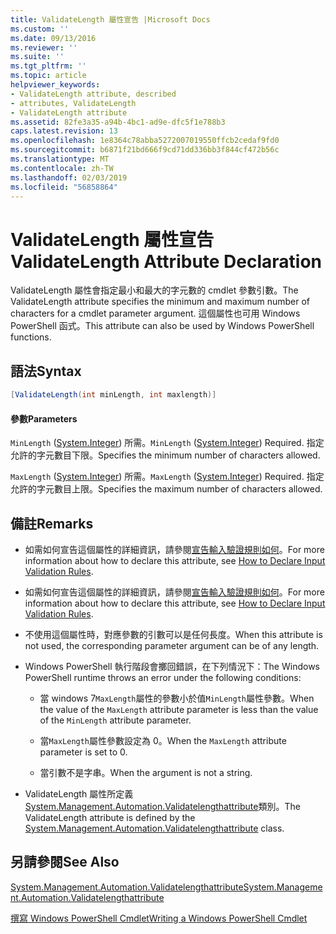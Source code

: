 ```yaml
---
title: ValidateLength 屬性宣告 |Microsoft Docs
ms.custom: ''
ms.date: 09/13/2016
ms.reviewer: ''
ms.suite: ''
ms.tgt_pltfrm: ''
ms.topic: article
helpviewer_keywords:
- ValidateLength attribute, described
- attributes, ValidateLength
- ValidateLength attribute
ms.assetid: 82fe3a35-a94b-4bc1-ad9e-dfc5f1e788b3
caps.latest.revision: 13
ms.openlocfilehash: 1e8364c78abba5272007019550ffcb2cedaf9fd0
ms.sourcegitcommit: b6871f21bd666f9cd71dd336bb3f844cf472b56c
ms.translationtype: MT
ms.contentlocale: zh-TW
ms.lasthandoff: 02/03/2019
ms.locfileid: "56858864"
---
```

# <a name="validatelength-attribute-declaration"></a><span data-ttu-id="22eed-102">ValidateLength 屬性宣告</span><span class="sxs-lookup"><span data-stu-id="22eed-102">ValidateLength Attribute Declaration</span></span>

<span data-ttu-id="22eed-103">ValidateLength 屬性會指定最小和最大的字元數的 cmdlet 參數引數。</span><span class="sxs-lookup"><span data-stu-id="22eed-103">The ValidateLength attribute specifies the minimum and maximum number of characters for a cmdlet parameter argument.</span></span> <span data-ttu-id="22eed-104">這個屬性也可用 Windows PowerShell 函式。</span><span class="sxs-lookup"><span data-stu-id="22eed-104">This attribute can also be used by Windows PowerShell functions.</span></span>

## <a name="syntax"></a><span data-ttu-id="22eed-105">語法</span><span class="sxs-lookup"><span data-stu-id="22eed-105">Syntax</span></span>

```csharp
[ValidateLength(int minLength, int maxlength)]
```

#### <a name="parameters"></a><span data-ttu-id="22eed-106">參數</span><span class="sxs-lookup"><span data-stu-id="22eed-106">Parameters</span></span>

<span data-ttu-id="22eed-107">`MinLength` ([System.Integer](/dotnet/api/System.Integer)) 所需。</span><span class="sxs-lookup"><span data-stu-id="22eed-107">`MinLength` ([System.Integer](/dotnet/api/System.Integer)) Required.</span></span> <span data-ttu-id="22eed-108">指定允許的字元數目下限。</span><span class="sxs-lookup"><span data-stu-id="22eed-108">Specifies the minimum number of characters allowed.</span></span>

<span data-ttu-id="22eed-109">`MaxLength` ([System.Integer](/dotnet/api/System.Integer)) 所需。</span><span class="sxs-lookup"><span data-stu-id="22eed-109">`MaxLength` ([System.Integer](/dotnet/api/System.Integer)) Required.</span></span> <span data-ttu-id="22eed-110">指定允許的字元數目上限。</span><span class="sxs-lookup"><span data-stu-id="22eed-110">Specifies the maximum number of characters allowed.</span></span>

## <a name="remarks"></a><span data-ttu-id="22eed-111">備註</span><span class="sxs-lookup"><span data-stu-id="22eed-111">Remarks</span></span>

- <span data-ttu-id="22eed-112">如需如何宣告這個屬性的詳細資訊，請參閱[宣告輸入驗證規則如何](http://msdn.microsoft.com/en-us/544c2100-62ba-4be4-b2a2-cc0d4e4fc45b)。</span><span class="sxs-lookup"><span data-stu-id="22eed-112">For more information about how to declare this attribute, see [How to Declare Input Validation Rules](http://msdn.microsoft.com/en-us/544c2100-62ba-4be4-b2a2-cc0d4e4fc45b).</span></span>
- <span data-ttu-id="22eed-113">如需如何宣告這個屬性的詳細資訊，請參閱[宣告輸入驗證規則如何](http://msdn.microsoft.com/en-us/544c2100-62ba-4be4-b2a2-cc0d4e4fc45b)。</span><span class="sxs-lookup"><span data-stu-id="22eed-113">For more information about how to declare this attribute, see [How to Declare Input Validation Rules](http://msdn.microsoft.com/en-us/544c2100-62ba-4be4-b2a2-cc0d4e4fc45b).</span></span>

- <span data-ttu-id="22eed-114">不使用這個屬性時，對應參數的引數可以是任何長度。</span><span class="sxs-lookup"><span data-stu-id="22eed-114">When this attribute is not used, the corresponding parameter argument can be of any length.</span></span>

- <span data-ttu-id="22eed-115">Windows PowerShell 執行階段會擲回錯誤，在下列情況下：</span><span class="sxs-lookup"><span data-stu-id="22eed-115">The Windows PowerShell runtime throws an error under the following conditions:</span></span>

    - <span data-ttu-id="22eed-116">當 windows 7`MaxLength`屬性的參數小於值`MinLength`屬性參數。</span><span class="sxs-lookup"><span data-stu-id="22eed-116">When the value of the `MaxLength` attribute parameter is less than the value of the `MinLength` attribute parameter.</span></span>

    - <span data-ttu-id="22eed-117">當`MaxLength`屬性參數設定為 0。</span><span class="sxs-lookup"><span data-stu-id="22eed-117">When the `MaxLength` attribute parameter is set to 0.</span></span>

    - <span data-ttu-id="22eed-118">當引數不是字串。</span><span class="sxs-lookup"><span data-stu-id="22eed-118">When the argument is not a string.</span></span>

- <span data-ttu-id="22eed-119">ValidateLength 屬性所定義[System.Management.Automation.Validatelengthattribute](/dotnet/api/System.Management.Automation.ValidateLengthAttribute)類別。</span><span class="sxs-lookup"><span data-stu-id="22eed-119">The ValidateLength attribute is defined by the [System.Management.Automation.Validatelengthattribute](/dotnet/api/System.Management.Automation.ValidateLengthAttribute) class.</span></span>

## <a name="see-also"></a><span data-ttu-id="22eed-120">另請參閱</span><span class="sxs-lookup"><span data-stu-id="22eed-120">See Also</span></span>

[<span data-ttu-id="22eed-121">System.Management.Automation.Validatelengthattribute</span><span class="sxs-lookup"><span data-stu-id="22eed-121">System.Management.Automation.Validatelengthattribute</span></span>](/dotnet/api/System.Management.Automation.ValidateLengthAttribute)

[<span data-ttu-id="22eed-122">撰寫 Windows PowerShell Cmdlet</span><span class="sxs-lookup"><span data-stu-id="22eed-122">Writing a Windows PowerShell Cmdlet</span></span>](./writing-a-windows-powershell-cmdlet.md)
